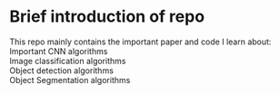 # Brief introduction of repo
This repo mainly contains the important paper and code I learn about:    
Important CNN algorithms    
Image classification algorithms    
Object detection algorithms    
Object Segmentation algorithms

